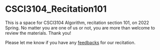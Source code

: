 # CSCI3104_Recitation101
This is a space for CSCI3104 Algorithm, recitation section 101, on 2022 Spring.
No matter you are one of us or not, you are more than welcome to review the materials.
Thank you!

Please let me know if you have any [feedbacks](https://forms.gle/zHtmQdVqPh5kURgg8) for our recitation.
